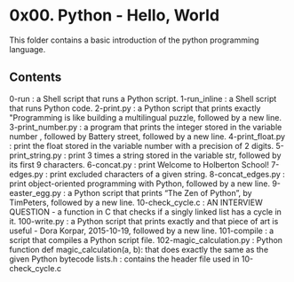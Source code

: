 # 0x00. Python - Hello, World
This folder contains a basic introduction of the python programming language.
## Contents
0-run : a Shell script that runs a Python script.
1-run_inline : a Shell script that runs Python code.
2-print.py : a Python script that prints exactly "Programming is like building a multilingual puzzle, followed by a new line.
3-print_number.py : a program that prints the integer stored in the variable number , followed by Battery street, followed by a new line.
4-print_float.py : print the float stored in the variable number with a precision of 2 digits.
5-print_string.py : print 3 times a string stored in the variable str, followed by its first 9 characters.
6-concat.py : print Welcome to Holberton School!
7-edges.py : print excluded characters of a given string.
8-concat_edges.py : print object-oriented programming with Python, followed by a new line.
9-easter_egg.py : a Python script that prints “The Zen of Python”, by TimPeters, followed by a new line.
10-check_cycle.c : AN INTERVIEW QUESTION - a function in C that checks if a singly linked list has a cycle in it.
100-write.py : a Python script that prints exactly and that piece of art is useful - Dora Korpar, 2015-10-19, followed by a new line.
101-compile : a script that compiles a Python script file.
102-magic_calculation.py : Python function def magic_calculation(a, b): that does exactly the same as the given Python bytecode
lists.h : contains the header file used in 10-check_cycle.c
